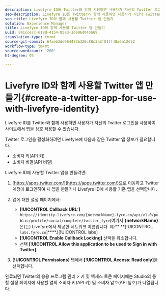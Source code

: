 ```yaml
---
description: Livefyre ID를 Twitter와 함께 사용하면 사용자가 자신의 Twitter 로그인을 사용하여 사이트에서 앱을 상호 작용할 수 있습니다.
seo-description: Livefyre ID를 Twitter와 함께 사용하면 사용자가 자신의 Twitter 로그인을 사용하여 사이트에서 앱을 상호 작용할 수 있습니다.
seo-title: Livefyre ID와 함께 사용할 Twitter 앱 만들기
solution: Experience Manager
title: Livefyre ID와 함께 사용할 Twitter 앱 만들기
uuid: 841cce7c-618d-4154-85a3-1de96d04bb69
translation-type: tm+mt
source-git-commit: 67aeb3de964473b326c88c3a3f81ff48a6a12652
workflow-type: tm+mt
source-wordcount: '200'
ht-degree: 0%

---
```



# Livefyre ID와 함께 사용할 Twitter 앱 만들기{#create-a-twitter-app-for-use-with-livefyre-identity}

Livefyre ID를 Twitter와 함께 사용하면 사용자가 자신의 Twitter 로그인을 사용하여 사이트에서 앱을 상호 작용할 수 있습니다.

Twitter 로그인을 활성화하려면 Livefyre에 다음과 같은 Twitter 앱 정보가 필요합니다.

* 소비자 키(API 키)
* 소비자 비밀(API 비밀)

Livefyre ID에 사용할 Twitter 앱을 만들려면:

1. [https://apps.twitter.com/](https://apps.twitter.com/)으로 이동하고 Twitter 계정에 로그인하여 새 앱을 만들거나 Livefyre ID에 사용할 기존 앱을 선택합니다.
1. 앱에 대한 설정 페이지에서:

   * **[!UICONTROL Callback URL:]** `https://identity.livefyre.com/{networkName}.fyre.co/api/v1.0/public/profile/social/complete/twitter_fyre`(여기서 **{networkName}**&#x200B;은(는) Livefyre에서 제공한 네트워크 이름입니다. 예:** **[!UICONTROL `labs.fyre.co`]****.)[!UICONTROL labs]
   * **[!UICONTROL Enable Callback Locking]** 선택을 취소합니다.
   * 선택 **[!UICONTROL Allow this application to be used to Sign in with Twitter]**.

1. **[!UICONTROL Permissions]** 탭에서 **[!UICONTROL Access: Read only]**&#x200B;을 선택합니다.

완료되면 Twitter의 응용 프로그램 관리 > 키 및 액세스 토큰 페이지에는 Studio의 통합 설정 페이지에 사용할 앱의 소비자 키(API 키) 및 소비자 암호(API 암호)가 나열됩니다.
